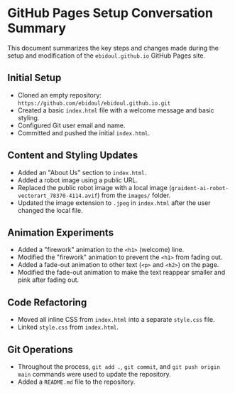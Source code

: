 # GitHub Pages Setup Conversation Summary

This document summarizes the key steps and changes made during the setup and modification of the `ebidoul.github.io` GitHub Pages site.

## Initial Setup
-   Cloned an empty repository: `https://github.com/ebidoul/ebidoul.github.io.git`
-   Created a basic `index.html` file with a welcome message and basic styling.
-   Configured Git user email and name.
-   Committed and pushed the initial `index.html`.

## Content and Styling Updates
-   Added an "About Us" section to `index.html`.
-   Added a robot image using a public URL.
-   Replaced the public robot image with a local image (`graident-ai-robot-vectorart_78370-4114.avif`) from the `images/` folder.
-   Updated the image extension to `.jpeg` in `index.html` after the user changed the local file.

## Animation Experiments
-   Added a "firework" animation to the `<h1>` (welcome) line.
-   Modified the "firework" animation to prevent the `<h1>` from fading out.
-   Added a fade-out animation to other text (`<p>` and `<h2>`) on the page.
-   Modified the fade-out animation to make the text reappear smaller and pink after fading out.

## Code Refactoring
-   Moved all inline CSS from `index.html` into a separate `style.css` file.
-   Linked `style.css` from `index.html`.

## Git Operations
-   Throughout the process, `git add .`, `git commit`, and `git push origin main` commands were used to update the repository.
-   Added a `README.md` file to the repository.